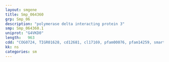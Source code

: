 ```yaml
---
layout: smgene
title: Smp_064360
grp: Smp_06
description: "polymerase delta interacting protein 3"
smp: Smp_064360.1
uniprot: "G4VKD0"
length:   963
cdd: "COG0724, TIGR01628, cd12681, cl17169, pfam00076, pfam14259, smart00360"
kk: ns
categories: sm
---
```


